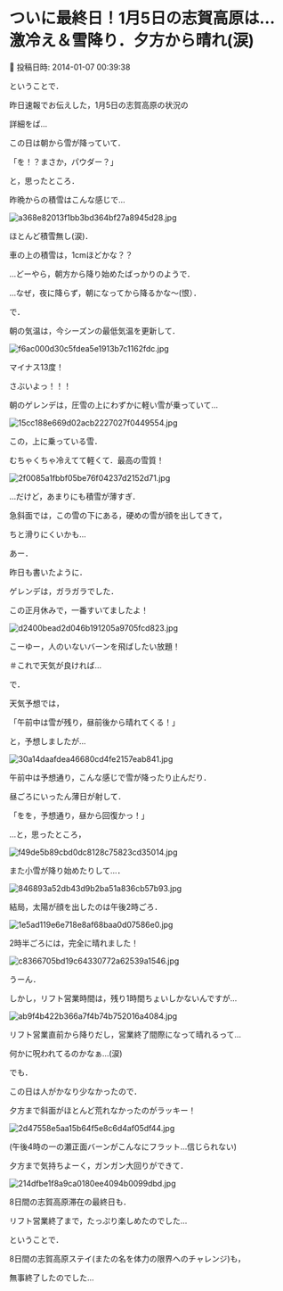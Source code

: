 # ついに最終日！1月5日の志賀高原は…激冷え＆雪降り．夕方から晴れ(涙)

📅 投稿日時: 2014-01-07 00:39:38

ということで．


昨日速報でお伝えした，1月5日の志賀高原の状況の


詳細をば…





この日は朝から雪が降っていて．


「を！？まさか，パウダー？」


と，思ったところ．


昨晩からの積雪はこんな感じで…




![a368e82013f1bb3bd364bf27a8945d28.jpg](images/a368e82013f1bb3bd364bf27a8945d28.jpg)




ほとんど積雪無し(涙)．


車の上の積雪は，1cmほどかな？？


…どーやら，朝方から降り始めたばっかりのようで．


…なぜ，夜に降らず，朝になってから降るかな～(恨）．





で．


朝の気温は，今シーズンの最低気温を更新して．




![f6ac000d30c5fdea5e1913b7c1162fdc.jpg](images/f6ac000d30c5fdea5e1913b7c1162fdc.jpg)




マイナス13度！


さぶいよっ！！！





朝のゲレンデは，圧雪の上にわずかに軽い雪が乗っていて…




![15cc188e669d02acb2227027f0449554.jpg](images/15cc188e669d02acb2227027f0449554.jpg)




この，上に乗っている雪．


むちゃくちゃ冷えてて軽くて．最高の雪質！




![2f0085a1fbbf05be76f04237d2152d71.jpg](images/2f0085a1fbbf05be76f04237d2152d71.jpg)




…だけど，あまりにも積雪が薄すぎ．


急斜面では，この雪の下にある，硬めの雪が顔を出してきて，


ちと滑りにくいかも…





あー．


昨日も書いたように．


ゲレンデは，ガラガラでした．


この正月休みで，一番すいてましたよ！




![d2400bead2d046b191205a9705fcd823.jpg](images/d2400bead2d046b191205a9705fcd823.jpg)




こーゆー，人のいないバーンを飛ばしたい放題！


＃これで天気が良ければ…





で．


天気予想では，


「午前中は雪が残り，昼前後から晴れてくる！」


と，予想しましたが…




![30a14daafdea46680cd4fe2157eab841.jpg](images/30a14daafdea46680cd4fe2157eab841.jpg)




午前中は予想通り，こんな感じで雪が降ったり止んだり．





昼ごろにいったん薄日が射して．


「をを，予想通り，昼から回復かっ！」


…と，思ったところ，




![f49de5b89cbd0dc8128c75823cd35014.jpg](images/f49de5b89cbd0dc8128c75823cd35014.jpg)




また小雪が降り始めたりして…．




![846893a52db43d9b2ba51a836cb57b93.jpg](images/846893a52db43d9b2ba51a836cb57b93.jpg)







結局，太陽が顔を出したのは午後2時ごろ．




![1e5ad119e6e718e8af68baa0d07586e0.jpg](images/1e5ad119e6e718e8af68baa0d07586e0.jpg)




2時半ごろには，完全に晴れました！




![c8366705bd19c64330772a62539a1546.jpg](images/c8366705bd19c64330772a62539a1546.jpg)




うーん．


しかし，リフト営業時間は，残り1時間ちょいしかないんですが…




![ab9f4b422b366a7f4b74b752016a4084.jpg](images/ab9f4b422b366a7f4b74b752016a4084.jpg)




リフト営業直前から降りだし，営業終了間際になって晴れるって…


何かに呪われてるのかなぁ…(涙)





でも．


この日は人がかなり少なかったので．


夕方まで斜面がほとんど荒れなかったのがラッキー！




![2d47558e5aa15b64f5e8c6d4af05df44.jpg](images/2d47558e5aa15b64f5e8c6d4af05df44.jpg)




(午後4時の一の瀬正面バーンがこんなにフラット…信じられない)


夕方まで気持ちよーく，ガンガン大回りができて．




![214dfbe1f8a9ca0180ee4094b0099dbd.jpg](images/214dfbe1f8a9ca0180ee4094b0099dbd.jpg)




8日間の志賀高原滞在の最終日も．


リフト営業終了まで，たっぷり楽しめたのでした…





ということで．


8日間の志賀高原ステイ(またの名を体力の限界へのチャレンジ)も，


無事終了したのでした…
